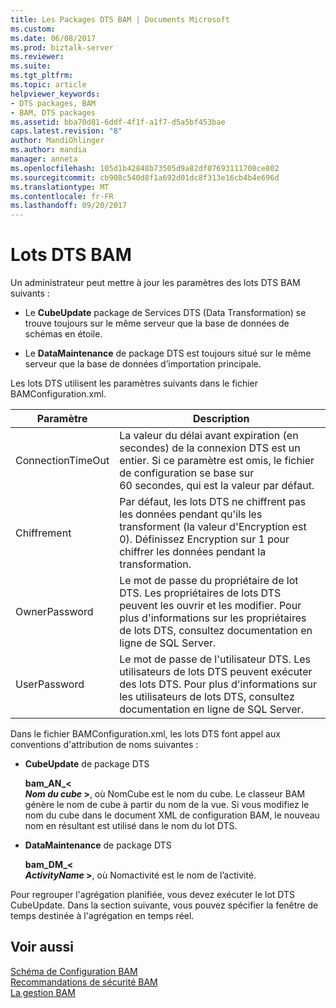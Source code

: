 ```yaml
---
title: Les Packages DTS BAM | Documents Microsoft
ms.custom: 
ms.date: 06/08/2017
ms.prod: biztalk-server
ms.reviewer: 
ms.suite: 
ms.tgt_pltfrm: 
ms.topic: article
helpviewer_keywords:
- DTS packages, BAM
- BAM, DTS packages
ms.assetid: bba70d81-6ddf-4f1f-a1f7-d5a5bf453bae
caps.latest.revision: "8"
author: MandiOhlinger
ms.author: mandia
manager: anneta
ms.openlocfilehash: 105d1b42848b73505d9a82df07693111708ce802
ms.sourcegitcommit: cb908c540d8f1a692d01dc8f313e16cb4b4e696d
ms.translationtype: MT
ms.contentlocale: fr-FR
ms.lasthandoff: 09/20/2017
---
```

# <a name="bam-dts-packages"></a>Lots DTS BAM
Un administrateur peut mettre à jour les paramètres des lots DTS BAM suivants :  
  
-   Le **CubeUpdate** package de Services DTS (Data Transformation) se trouve toujours sur le même serveur que la base de données de schémas en étoile.  
  
-   Le **DataMaintenance** de package DTS est toujours situé sur le même serveur que la base de données d’importation principale.  
  
 Les lots DTS utilisent les paramètres suivants dans le fichier BAMConfiguration.xml.  
  
|Paramètre| Description|  
|---------------|-----------------|  
|ConnectionTimeOut|La valeur du délai avant expiration (en secondes) de la connexion DTS est un entier. Si ce paramètre est omis, le fichier de configuration se base sur 60 secondes, qui est la valeur par défaut.|  
|Chiffrement|Par défaut, les lots DTS ne chiffrent pas les données pendant qu'ils les transforment (la valeur d'Encryption est 0). Définissez Encryption sur 1 pour chiffrer les données pendant la transformation.|  
|OwnerPassword|Le mot de passe du propriétaire de lot DTS. Les propriétaires de lots DTS peuvent les ouvrir et les modifier. Pour plus d'informations sur les propriétaires de lots DTS, consultez documentation en ligne de SQL Server.|  
|UserPassword|Le mot de passe de l'utilisateur DTS. Les utilisateurs de lots DTS peuvent exécuter des lots DTS. Pour plus d'informations sur les utilisateurs de lots DTS, consultez documentation en ligne de SQL Server.|  
  
 Dans le fichier BAMConfiguration.xml, les lots DTS font appel aux conventions d'attribution de noms suivantes :  
  
-   **CubeUpdate** de package DTS  
  
     **bam_AN_\<**   
     ***Nom du cube* >**, où NomCube est le nom du cube. Le classeur BAM génère le nom de cube à partir du nom de la vue. Si vous modifiez le nom du cube dans le document XML de configuration BAM, le nouveau nom en résultant est utilisé dans le nom du lot DTS.  
  
-   **DataMaintenance** de package DTS  
  
     **bam_DM_\<**   
     ***ActivityName* >**, où Nomactivité est le nom de l’activité.  
  
 Pour regrouper l'agrégation planifiée, vous devez exécuter le lot DTS CubeUpdate. Dans la section suivante, vous pouvez spécifier la fenêtre de temps destinée à l'agrégation en temps réel.  
  
## <a name="see-also"></a>Voir aussi  
 [Schéma de Configuration BAM](../core/bam-configuration-schema.md)   
 [Recommandations de sécurité BAM](../core/bam-security-recommendations.md)   
 [La gestion BAM](../core/managing-bam.md)